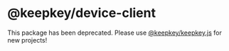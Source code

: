# @keepkey/device-client

This package has been deprecated. Please use [@keepkey/keepkey.js](https://github.com/keepkey/keepkey.js) for new projects!
